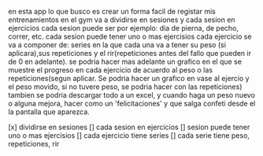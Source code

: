 en esta app lo que busco es crear un forma facil de registar mis entrenamientos en el gym
va a dividirse en sesiones y cada sesion en ejercicios
cada sesion puede ser por ejemplo: dia de pierna, de pecho, correr, etc. 
cada sesion puede tener uno o mas ejercisios
cada ejercicio se va a componer de: series en la que cada una va a tener su peso (si aplicara),sus repeticiones y el rir(repeticiones antes del fallo que pueden ir de 0 en adelante).
se podria hacer mas adelante un grafico en el que se muestre el progreso en cada ejercicio de acuerdo al peso o las repeticiones(segun aplicar. Se podria hacer un grafico en vase al ejercio y el peso movido, si no tuvere peso, se podria hacer con las repeticiones) 
tambien se podria descargar todo a un excel, y cuando haga un peso nuevo o alguna mejora, hacer como un 'felicitaciones' y que salga confeti desde el la pantalla que aparezca.


[x] dividirse en sesiones
[] cada sesion en ejercicios
[] sesion puede tener uno o mas ejercisios
[] cada ejercicio tiene series
[] cada serie tiene peso, repeticiones, rir

